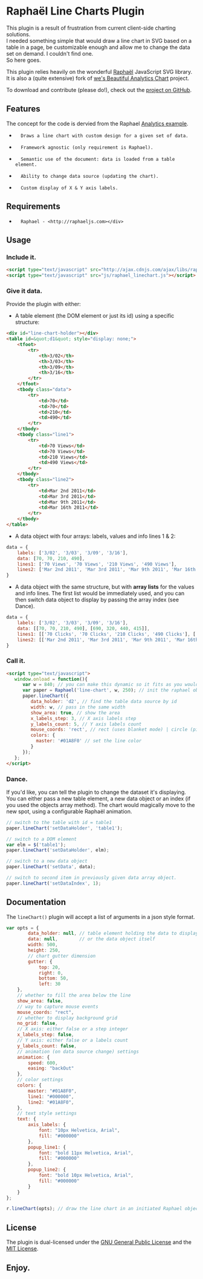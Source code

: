 # Raphaël Line Charts Plugin #

This plugin is a result of frustration from current client-side charting solutions.	 
I needed something simple that would draw a line chart in SVG based on a table in a page, be customizable enough and allow me to change the data set on demand. I couldn't find one.	
So here goes. 

This plugin relies heavily on the wonderful [Raphaël][1] JavaScript SVG library.	
It is also a (quite extensive) fork of [we's Beautiful Analytics Chart][2] project. 

To download and contribute (please do!), check out the [project on GitHub][3]. 

## Features ##

The concept for the code is dervied from the Raphael [Analytics example][4].

*		Draws a line chart with custom design for a given set of data.
*		Framework agnostic (only requirement is Raphael).
*		Semantic use of the document: data is loaded from a table element.
*		Ability to change data source (updating the chart).
*		Custom display of X & Y axis labels.

## Requirements ##

*		Raphael - <http://raphaeljs.com></div> 

## Usage ##

### Include it. ###

```html
<script type="text/javascript" src="http://ajax.cdnjs.com/ajax/libs/raphael/1.5.2/raphael-min.js"></script>
<script type="text/javascript" src="js/raphael_linechart.js"></script>
```

### Give it data. ###

Provide the plugin with either:

*   A table element (the DOM element or just its id) using a specific structure:

```html
<div id="line-chart-holder"></div>
<table id=&quot;d1&quot; style="display: none;">
	<tfoot>
		<tr>
			<th>3/02</th>
			<th>3/03</th>
			<th>3/09</th>
			<th>3/16</th>
		</tr>
	</tfoot>
	<tbody class="data">
		<tr>
			<td>70</td>
			<td>70</td>
			<td>210</td>
			<td>490</td>
		</tr>
	</tbody>
	<tbody class="line1">
		<tr>
			<td>70 Views</td>
			<td>70 Views</td>
			<td>210 Views</td>
			<td>490 Views</td>
		</tr>
	</tbody>
	<tbody class="line2">
		<tr>
			<td>Mar 2nd 2011</td>
			<td>Mar 3rd 2011</td>
			<td>Mar 9th 2011</td>
			<td>Mar 16th 2011</td>
		</tr>
	</tbody>
</table>
```

*   A data object with four arrays: labels, values and info lines 1 & 2:

```javascript
data = {
	labels: ['3/02', '3/03', '3/09', '3/16'],
	data: [70, 70, 210, 490],
	lines1: ['70 Views', '70 Views', '210 Views', '490 Views'],
	lines2: ['Mar 2nd 2011', 'Mar 3rd 2011', 'Mar 9th 2011', 'Mar 16th 2011']
}
```

*   A data object with the same structure, but with __array lists__ for the values and info lines.
The first list would be immediately used, and you can then switch data object to display by passing the array index
(see Dance).

```javascript
data = {
	labels: ['3/02', '3/03', '3/09', '3/16'],
	data: [[70, 70, 210, 490], [690, 320, 440, 415]],
	lines1: [['70 Clicks', '70 Clicks', '210 Clicks', '490 Clicks'], ['690 Views', '320 Views', '440 Views', '415 Views']],
	lines2: [['Mar 2nd 2011', 'Mar 3rd 2011', 'Mar 9th 2011', 'Mar 16th 2011'], ['Mar 2nd 2011', 'Mar 3rd 2011', 'Mar 9th 2011', 'Mar 16th 2011']]
}
```

### Call it. ###

```html
<script type="text/javascript">
   window.onload = function(){
      var w = 840; // you can make this dynamic so it fits as you would like
      var paper = Raphael('line-chart', w, 250); // init the raphael obj and give it a width plus height
      paper.lineChart({
         data_holder: 'd2', // find the table data source by id
         width: w, // pass in the same width
         show_area: true, // show the area
         x_labels_step: 3, // X axis labels step
         y_labels_count: 5, // Y axis labels count
         mouse_coords: 'rect', // rect (uses blanket mode) | circle (pinpoints the points)
         colors: {
           master: '#01A8F0' // set the line color
         }
      });
   };
</script>
```

### Dance. ###

If you'd like, you can tell the plugin to change the dataset it's displaying.
You can either pass a new table element, a new data object or an index (if you used the objects array method).
The chart would magically move to the new spot, using a configurable Raphaël animation.

```javascript
// switch to the table with id = table1
paper.lineChart('setDataHolder', 'table1');

// switch to a DOM element
var elm = $('table1');
paper.lineChart('setDataHolder', elm);

// switch to a new data object
paper.lineChart('setData', data);

// switch to second item in previously given data array object.
paper.lineChart('setDataIndex', 1);
```

## Documentation ##

The ```lineChart()``` plugin will accept a list of arguments in a json style format.

```javascript
var opts = {
		data_holder: null, // table element holding the data to display
		data: null,        // or the data object itself
		width: 500,
		height: 250,
		// chart gutter dimension
		gutter: {
			top: 20,
			right: 0,
			bottom: 50,
			left: 30
	},
	// whether to fill the area below the line
	show_area: false,
	// way to capture mouse events
	mouse_coords: "rect",
	// whether to display background grid
	no_grid: false,
	// X axis: either false or a step integer
	x_labels_step: false,
	// Y axis: either false or a labels count
	y_labels_count: false,
	// animation (on data source change) settings
	animation: {
		speed: 600,
		easing: "backOut"
	},
	// color settings
	colors: {
		master: "#01A8F0",
		line1: "#000000",
		line2: "#01A8F0",
	},
	// text style settings
	text: {
		axis_labels: {
			font: "10px Helvetica, Arial",
			fill: "#000000"
		},
		popup_line1: {
			font: "bold 11px Helvetica, Arial",
			fill: "#000000"
		},
		popup_line2: {
			font: "bold 10px Helvetica, Arial",
			fill: "#000000"
		}
	}
};

r.lineChart(opts); // draw the line chart in an initiated Raphael object
```

## License ##

The plugin is dual-licensed under the [GNU General Public License][5] and the [MIT License][6].

## Enjoy. ##

[1]: http://raphaeljs.com/
[2]: https://github.com/wes/Beautiful-Analytics-Chart
[3]: https://github.com/n0nick/raphael-linechart
[4]: http://raphaeljs.com/analytics.html
[5]: http://www.opensource.org/licenses/gpl-3.0
[6]: http://www.opensource.org/licenses/mit-license